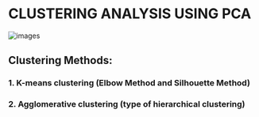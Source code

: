 # CLUSTERING ANALYSIS USING PCA

![images](https://user-images.githubusercontent.com/85668824/135069409-a78d8cb4-cd7e-4174-9989-799c1d68ea1a.jpg)


## Clustering Methods:

### 1. K-means clustering (Elbow Method and Silhouette Method)
### 2. Agglomerative clustering (type of hierarchical clustering)
